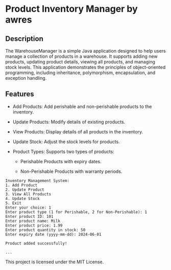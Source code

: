 # Product Inventory Manager by awres

## Description

The WarehouseManager is a simple Java application designed to help users manage a collection of products in a warehouse. It supports adding new products, updating product details, viewing all products, and managing stock levels. This application demonstrates the principles of object-oriented programming, including inheritance, polymorphism, encapsulation, and exception handling.

## Features

* Add Products: Add perishable and non-perishable products to the inventory.

* Update Products: Modify details of existing products.

* View Products: Display details of all products in the inventory.

* Update Stock: Adjust the stock levels for products.

* Product Types: Supports two types of products:
  
   * Perishable Products with expiry dates.
   
   * Non-Perishable Products with warranty periods.
     
```
Inventory Management System:
1. Add Product
2. Update Product
3. View All Products
4. Update Stock
5. Exit
Enter your choice: 1
Enter product type (1 for Perishable, 2 for Non-Perishable): 1
Enter product ID: 101
Enter product name: Milk
Enter product price: 1.99
Enter product quantity in stock: 50
Enter expiry date (yyyy-mm-dd): 2024-06-01

Product added successfully!

...
```

This project is licensed under the MIT License.
